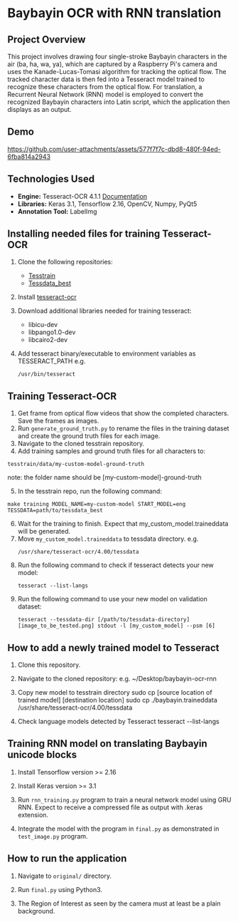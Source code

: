 # Baybayin OCR with RNN translation

## Project Overview
This project involves drawing four single-stroke Baybayin characters in the air (ba, ha, wa, ya), which are captured by a Raspberry Pi's camera and uses the Kanade-Lucas-Tomasi algorithm for tracking the optical flow. The tracked character data is then fed into a Tesseract model trained to recognize these characters from the optical flow. For translation, a Recurrent Neural Network (RNN) model is employed to convert the recognized Baybayin characters into Latin script, which the application then displays as an output.

## Demo
https://github.com/user-attachments/assets/577f7f7c-dbd8-480f-94ed-6fba814a2943


## Technologies Used

-   **Engine:** Tesseract-OCR 4.1.1 [Documentation](https://tesseract-ocr.github.io/tessdoc/)
-   **Libraries:** Keras 3.1, Tensorflow 2.16, OpenCV, Numpy, PyQt5
-   **Annotation Tool:** LabelImg

## Installing needed files for training Tesseract-OCR

1. Clone the following repositories:

    - [Tesstrain](https://github.com/tesseract-ocr/tesstrain)
    - [Tessdata_best](https://github.com/tesseract-ocr/tessdata_best)

2. Install [tesseract-ocr](https://tesseract-ocr.github.io/tessdoc/Compiling-%E2%80%93-GitInstallation.html)
3. Download additional libraries needed for training tesseract:
    - libicu-dev
    - libpango1.0-dev
    - libcairo2-dev
4. Add tesseract binary/executable to environment variables as TESSERACT_PATH
   e.g.
    ```
    /usr/bin/tesseract
    ```

## Training Tesseract-OCR

1. Get frame from optical flow videos that show the completed characters. Save the frames as images.
2. Run `generate_ground_truth.py` to rename the files in the training dataset and create the ground truth files for each image.
3. Navigate to the cloned tesstrain repository.
4. Add training samples and ground truth files for all characters to:

```
tesstrain/data/my-custom-model-ground-truth
```
note: the folder name should be [my-custom-model]-ground-truth

5. In the tesstrain repo, run the following command:

```
make training MODEL_NAME=my-custom-model START_MODEL=eng TESSDATA=path/to/tessdata_best
```

6. Wait for the training to finish. Expect that my_custom_model.traineddata will be generated.
7. Move `my_custom_model.traineddata` to tessdata directory.
   e.g.
    ```
    /usr/share/tesseract-ocr/4.00/tessdata
    ```
8. Run the following command to check if tesseract detects your new model:
    ```
    tesseract --list-langs
    ```
9. Run the following command to use your new model on validation dataset:
    ```
    tesseract --tessdata-dir [/path/to/tessdata-directory] [image_to_be_tested.png] stdout -l [my_custom_model] --psm [6]
    ```

## How to add a newly trained model to Tesseract

1. Clone this repository.

2. Navigate to the cloned repository: e.g. ~/Desktop/baybayin-ocr-rnn

2. Copy new model to tesstrain directory
sudo cp [source location of trained model] [destination location]
sudo cp ./baybayin.traineddata /usr/share/tesseract-ocr/4.00/tessdata

3. Check language models detected by Tesseract
tesseract --list-langs


## Training RNN model on translating Baybayin unicode blocks

1. Install Tensorflow version >= 2.16

2. Install Keras version >= 3.1

3. Run `rnn_training.py` program to train a neural network model using GRU RNN. Expect to receive a compressed file as output with .keras extension.

4. Integrate the model with the program in `final.py` as demonstrated in `test_image.py` program.

## How to run the application

1. Navigate to `original/` directory.
   
2. Run `final.py` using Python3.

3. The Region of Interest as seen by the camera must at least be a plain background.
